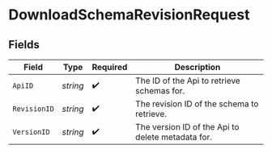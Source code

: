 # DownloadSchemaRevisionRequest


## Fields

| Field                                             | Type                                              | Required                                          | Description                                       |
| ------------------------------------------------- | ------------------------------------------------- | ------------------------------------------------- | ------------------------------------------------- |
| `ApiID`                                           | *string*                                          | :heavy_check_mark:                                | The ID of the Api to retrieve schemas for.        |
| `RevisionID`                                      | *string*                                          | :heavy_check_mark:                                | The revision ID of the schema to retrieve.        |
| `VersionID`                                       | *string*                                          | :heavy_check_mark:                                | The version ID of the Api to delete metadata for. |